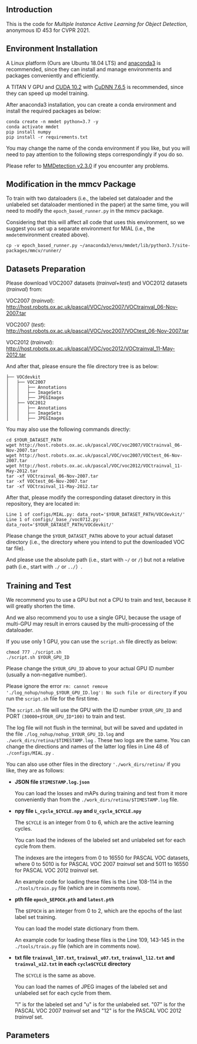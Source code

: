 ## Introduction

This is the code for *Multiple Instance Active Learning for Object Detection*, anonymous ID 453 for CVPR 2021.

## Environment Installation

A Linux platform (Ours are Ubuntu 18.04 LTS) and [anaconda3](https://www.anaconda.com/) is recommended, since they can install and manage environments and packages conveniently and efficiently.

A TITAN V GPU and [CUDA 10.2](https://developer.nvidia.com/cuda-toolkit-archive) with [CuDNN 7.6.5](https://developer.nvidia.com/cudnn) is recommended, since they can speed up model training.

After anaconda3 installation, you can create a conda environment and install the required packages as below:

```
conda create -n mmdet python=3.7 -y
conda activate mmdet
pip install numpy
pip install -r requirements.txt
```

You may change the name of the conda environment if you like, but you will need to pay attention to the following steps correspondingly if you do so.

Please refer to [MMDetection v2.3.0](https://github.com/open-mmlab/mmdetection/tree/v2.3.0) if you encounter any problems.

## Modification in the mmcv Package

To train with two dataloaders (i.e., the labeled set dataloader and the unlabeled set dataloader mentioned in the paper) at the same time, you will need to modify the ``` epoch_based_runner.py ``` in the mmcv package.

Considering that this will affect all code that uses this environment, so we suggest you set up a separate environment for MIAL (i.e., the ``` mmdet ```environment created above).

```
cp -v epoch_based_runner.py ~/anaconda3/envs/mmdet/lib/python3.7/site-packages/mmcv/runner/
```

## Datasets Preparation

Please download VOC2007 datasets (*trainval*+*test*) and VOC2012 datasets (*trainval*) from:

VOC2007 (*trainval*): http://host.robots.ox.ac.uk/pascal/VOC/voc2007/VOCtrainval_06-Nov-2007.tar

VOC2007 (*test*): http://host.robots.ox.ac.uk/pascal/VOC/voc2007/VOCtest_06-Nov-2007.tar

VOC2012 (*trainval*): http://host.robots.ox.ac.uk/pascal/VOC/voc2012/VOCtrainval_11-May-2012.tar

And after that, please ensure the file directory tree is as below:
```
├── VOCdevkit
│   ├── VOC2007
│   │   ├── Annotations
│   │   ├── ImageSets
│   │   ├── JPEGImages
│   ├── VOC2012
│   │   ├── Annotations
│   │   ├── ImageSets
│   │   ├── JPEGImages
```
You may also use the following commands directly:
```
cd $YOUR_DATASET_PATH
wget http://host.robots.ox.ac.uk/pascal/VOC/voc2007/VOCtrainval_06-Nov-2007.tar
wget http://host.robots.ox.ac.uk/pascal/VOC/voc2007/VOCtest_06-Nov-2007.tar
wget http://host.robots.ox.ac.uk/pascal/VOC/voc2012/VOCtrainval_11-May-2012.tar
tar -xf VOCtrainval_06-Nov-2007.tar
tar -xf VOCtest_06-Nov-2007.tar
tar -xf VOCtrainval_11-May-2012.tar
```
After that, please modify the corresponding dataset directory in this repository, they are located in:
```
Line 1 of configs/MIAL.py: data_root='$YOUR_DATASET_PATH/VOCdevkit/'
Line 1 of configs/_base_/voc0712.py: data_root='$YOUR_DATASET_PATH/VOCdevkit/'
```
Please change the ``` $YOUR_DATASET_PATH ```s above to your actual dataset directory (i.e., the directory where you intend to put the downloaded VOC tar file).

And please use the absolute path (i.e., start with ``` ~/ ``` or ``` / ```) but not a relative path (i.e., start with ``` ./ ``` or ``` ../ ```）.

## Training and Test

We recommend you to use a GPU but not a CPU to train and test, because it will greatly shorten the time.

And we also recommend you to use a single GPU, because the usage of multi-GPU may result in errors caused by the multi-processing of the dataloader.

If you use only 1 GPU, you can use the ``` script.sh ``` file directly as below:
```
chmod 777 ./script.sh
./script.sh $YOUR_GPU_ID
```
Please change the ``` $YOUR_GPU_ID ``` above to your actual GPU ID number (usually a non-negative number).

Please ignore the error ``` rm: cannot remove './log_nohup/nohup_$YOUR_GPU_ID.log': No such file or directory ``` if you run the ``` script.sh ``` file for the first time.

The ``` script.sh ``` file will use the GPU with the ID number ``` $YOUR_GPU_ID ``` and PORT `(30000+$YOUR_GPU_ID*100)` to train and test.

The log file will not flush in the terminal, but will be saved and updated in the file ```./log_nohup/nohup_$YOUR_GPU_ID.log``` and ``` ./work_dirs/retina/$TIMESTAMP.log ``` . These two logs are the same. You can change the directions and names of the latter log files in Line 48 of ```./configs/MIAL.py``` .

You can also use other files in the directory ``` './work_dirs/retina/ ``` if you like, they are as follows:

- **JSON file `$TIMESTAMP.log.json`**

  You can load the losses and mAPs during training and test from it more conveniently than from the `./work_dirs/retina/$TIMESTAMP.log` file.

- **npy file `L_cycle_$CYCLE.npy` and `U_cycle_$CYCLE.npy`**

  The `$CYCLE` is an integer from 0 to 6, which are the active learning cycles.

  You can load the indexes of the labeled set and unlabeled set for each cycle from them.

  The indexes are the integers from 0 to 16550 for PASCAL VOC datasets, where 0 to 5010 is for PASCAL VOC 2007 *trainval* set and 5011 to 16550 for PASCAL VOC 2012 *trainval* set.

  An example code for loading these files is the Line 108-114 in the `./tools/train.py` file (which are in comments now).

- **pth file `epoch_$EPOCH.pth` and `latest.pth`**

  The `$EPOCH` is an integer from 0 to 2, which are the epochs of the last label set training.

  You can load the model state dictionary from them.

  An example code for loading these files is the Line 109, 143-145 in the `./tools/train.py` file (which are in comments now).

- **txt file `trainval_l07.txt`, `trainval_u07.txt`, `trainval_l12.txt` and `trainval_u12.txt` in each `cycle$CYCLE` directory**

  The `$CYCLE` is the same as above.

  You can load the names of JPEG images of the labeled set and unlabeled set for each cycle from them.

  "l" is for the labeled set and "u" is for the unlabeled set. "07" is for the PASCAL VOC 2007 *trainval* set and "12" is for the PASCAL VOC 2012 *trainval* set.

## Parameters

